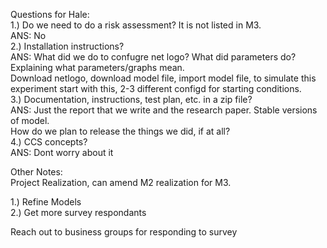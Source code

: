Questions for Hale:  
  1.) Do we need to do a risk assessment? It is not listed in M3.  
      ANS:  No  
  2.) Installation instructions?  
      ANS:  What did we do to confugre net logo? What did parameters do? Explaining what parameters/graphs mean.  
      Download netlogo, download model file, import model file, to simulate this experiment start with this, 2-3 different configd for starting conditions.  
  3.) Documentation, instructions, test plan, etc. in a zip file?  
      ANS:  Just the report that we write and the research paper. Stable versions of model.  
      How do we plan to release the things we did, if at all?  
  4.) CCS concepts?  
      ANS:  Dont worry about it  

Other Notes:  
Project Realization, can amend M2 realization for M3.  

1.)  Refine Models  
2.)  Get more survey respondants  


Reach out to business groups for responding to survey  
